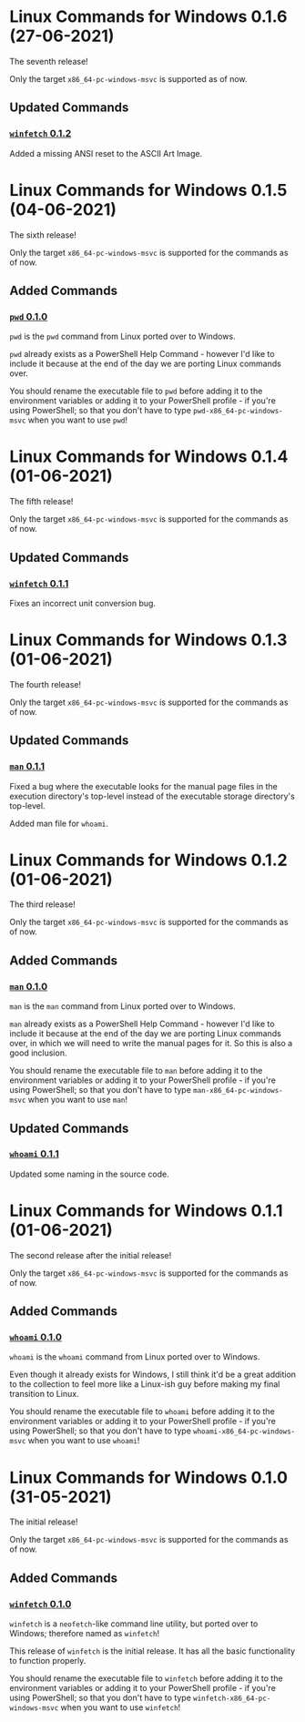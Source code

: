 # Linux Commands for Windows 0.1.6 (27-06-2021)

The seventh release!

Only the target `x86_64-pc-windows-msvc` is supported as of now.

## Updated Commands

### [`winfetch` 0.1.2](https://github.com/LinuxCommandsForWindows/LinuxCommandsOnWindows/tree/main/src/winfetch)

Added a missing ANSI reset to the ASCII Art Image.

# Linux Commands for Windows 0.1.5 (04-06-2021)

The sixth release!

Only the target `x86_64-pc-windows-msvc` is supported for the commands as of now.

## Added Commands

### [`pwd` 0.1.0](https://github.com/LinuxCommandsForWindows/LinuxCommandsOnWindows/tree/main/src/pwd)

`pwd` is the `pwd` command from Linux ported over to Windows.

`pwd` already exists as a PowerShell Help Command - however I'd like to include it because at the end of
the day we are porting Linux commands over.

You should rename the executable file to `pwd` before adding it to the environment variables or adding it to
your PowerShell profile - if you're using PowerShell; so that you don't have to type `pwd-x86_64-pc-windows-msvc`
when you want to use `pwd`!

# Linux Commands for Windows 0.1.4 (01-06-2021)

The fifth release!

Only the target `x86_64-pc-windows-msvc` is supported for the commands as of now.

## Updated Commands

### [`winfetch` 0.1.1](https://github.com/LinuxCommandsForWindows/LinuxCommandsOnWindows/tree/main/src/winfetch)

Fixes an incorrect unit conversion bug.

# Linux Commands for Windows 0.1.3 (01-06-2021)

The fourth release!

Only the target `x86_64-pc-windows-msvc` is supported for the commands as of now.

## Updated Commands

### [`man` 0.1.1](https://github.com/LinuxCommandsForWindows/LinuxCommandsOnWindows/tree/main/src/man)

Fixed a bug where the executable looks for the manual page files in the execution directory's top-level
instead of the executable storage directory's top-level.

Added man file for `whoami`.

# Linux Commands for Windows 0.1.2 (01-06-2021)

The third release!

Only the target `x86_64-pc-windows-msvc` is supported for the commands as of now.

## Added Commands

### [`man` 0.1.0](https://github.com/LinuxCommandsForWindows/LinuxCommandsOnWindows/tree/main/src/man)

`man` is the `man` command from Linux ported over to Windows.

`man` already exists as a PowerShell Help Command - however I'd like to include it because at the end of
the day we are porting Linux commands over, in which we will need to write the manual pages for it. So this
is also a good inclusion.

You should rename the executable file to `man` before adding it to the environment variables or adding it to
your PowerShell profile - if you're using PowerShell; so that you don't have to type `man-x86_64-pc-windows-msvc`
when you want to use `man`!

## Updated Commands

### [`whoami` 0.1.1](https://github.com/LinuxCommandsForWindows/LinuxCommandsOnWindows/tree/main/src/whoami)

Updated some naming in the source code.

# Linux Commands for Windows 0.1.1 (01-06-2021)

The second release after the initial release!

Only the target `x86_64-pc-windows-msvc` is supported for the commands as of now.

## Added Commands

### [`whoami` 0.1.0](https://github.com/LinuxCommandsForWindows/LinuxCommandsOnWindows/tree/main/src/whoami)

`whoami` is the `whoami` command from Linux ported over to Windows.

Even though it already exists for Windows, I still think it'd be a great addition to the collection
to feel more like a Linux-ish guy before making my final transition to Linux.

You should rename the executable file to `whoami` before adding it to the environment variables or adding it to
your PowerShell profile - if you're using PowerShell; so that you don't have to type `whoami-x86_64-pc-windows-msvc`
when you want to use `whoami`!

# Linux Commands for Windows 0.1.0 (31-05-2021)

The initial release!

Only the target `x86_64-pc-windows-msvc` is supported for the commands as of now.

## Added Commands

### [`winfetch` 0.1.0](https://github.com/LinuxCommandsForWindows/LinuxCommandsOnWindows/tree/main/src/winfetch)

`winfetch` is a `neofetch`-like command line utility, but ported over to Windows; therefore named as `winfetch`!

This release of `winfetch` is the initial release. It has all the basic functionality to function properly.

You should rename the executable file to `winfetch` before adding it to the environment variables or adding it to
your PowerShell profile - if you're using PowerShell; so that you don't have to type `winfetch-x86_64-pc-windows-msvc`
when you want to use `winfetch`!

